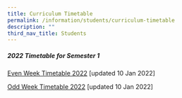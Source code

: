 ```yaml
---
title: Curriculum Timetable
permalink: /information/students/curriculum-timetable
description: ""
third_nav_title: Students
---
```

##### 2022 Timetable for Semester 1

[Even Week Timetable 2022](/files/2022%20Timetable%20Sem%201%20-%20Even%20Week%20by%20Class%20v4.pdf) \[updated 10 Jan 2022\]

[Odd Week Timetable 2022](/files/2022%20Timetable%20Sem%201%20-%20Odd%20Week%20by%20Class%20v4.pdf) [updated 10 Jan 2022]